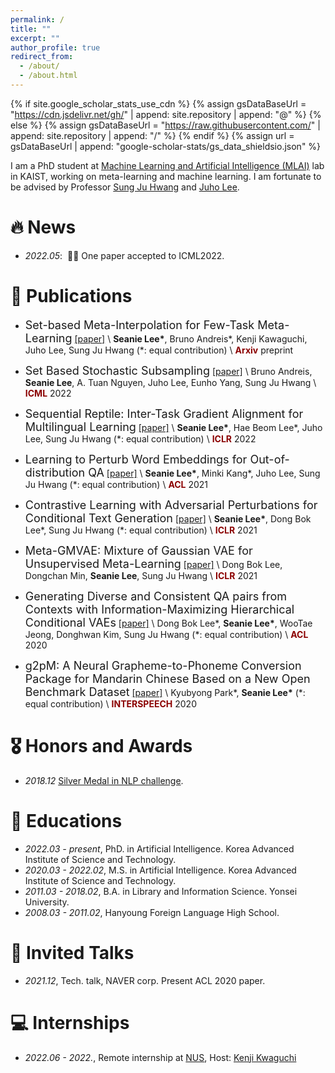```yaml
---
permalink: /
title: ""
excerpt: ""
author_profile: true
redirect_from: 
  - /about/
  - /about.html
---
```


{% if site.google_scholar_stats_use_cdn %}
{% assign gsDataBaseUrl = "https://cdn.jsdelivr.net/gh/" | append: site.repository | append: "@" %}
{% else %}
{% assign gsDataBaseUrl = "https://raw.githubusercontent.com/" | append: site.repository | append: "/" %}
{% endif %}
{% assign url = gsDataBaseUrl | append: "google-scholar-stats/gs_data_shieldsio.json" %}

<span class='anchor' id='about-me'></span>

I am a PhD student at [Machine Learning and Artificial Intelligence (MLAI)](https://www.mlai-kaist.com/) lab in KAIST, working on meta-learning and machine learning. I am fortunate to be advised by Professor [Sung Ju Hwang](http://www.sungjuhwang.com/) and [Juho Lee](https://juho-lee.github.io/). 




# 🔥 News 
- *2022.05*: &nbsp;🎉🎉 One paper accepted to ICML2022. 
<!-- - *2022.02*: &nbsp;🎉🎉 Lorem ipsum dolor sit amet, consectetur adipiscing elit. Vivamus ornare aliquet ipsum, ac tempus justo dapibus sit amet.  -->

# 📝 Publications 

- <font size="4">Set-based Meta-Interpolation for Few-Task Meta-Learning</font>
[[paper]](https://arxiv.org/abs/2205.09990) \\
 **Seanie Lee\***, Bruno Andreis\*, Kenji Kawaguchi, Juho Lee, Sung Ju Hwang (\*: equal contribution) \\
<span style="color:darkred">**Arxiv**</span> preprint

- <font size="4">Set Based Stochastic Subsampling</font>
[[paper]](https://icml.cc/Conferences/2022/Schedule?showEvent=17893) \\
Bruno Andreis, **Seanie Lee**, A. Tuan Nguyen, Juho Lee, Eunho Yang, Sung Ju Hwang \\
<span style="color:darkred">**ICML**</span> 2022

- <font size="4">Sequential Reptile: Inter-Task Gradient Alignment for Multilingual Learning</font>
[[paper]](https://openreview.net/forum?id=ivQruZvXxtz) \\
**Seanie Lee\***, Hae Beom Lee\*, Juho Lee, Sung Ju Hwang (\*: equal contribution) \\
<span style="color:darkred">**ICLR**</span> 2022

- <font size="4">Learning to Perturb Word Embeddings for Out-of-distribution QA</font>
[[paper]](https://aclanthology.org/2021.acl-long.434/) \\
**Seanie Lee\***, Minki Kang\*, Juho Lee, Sung Ju Hwang (\*: equal contribution) \\
<span style="color:darkred">**ACL**</span> 2021

- <font size="4">Contrastive Learning with Adversarial Perturbations for Conditional Text Generation</font>
[[paper]](https://openreview.net/forum?id=Wga_hrCa3P3) \\
**Seanie Lee\***, Dong Bok Lee\*, Sung Ju Hwang (\*: equal contribution) \\
<span style="color:darkred">**ICLR**</span> 2021


- <font size="4">Meta-GMVAE: Mixture of Gaussian VAE for Unsupervised Meta-Learning</font>
[[paper]](https://openreview.net/forum?id=wS0UFjsNYjn) \\
Dong Bok Lee, Dongchan Min, **Seanie Lee**, Sung Ju Hwang \\
<span style="color:darkred">**ICLR**</span> 2021


- <font size="4">Generating Diverse and Consistent QA pairs from Contexts with Information-Maximizing Hierarchical Conditional VAEs</font>
[[paper]](https://aclanthology.org/2020.acl-main.20/) \\
 Dong Bok Lee\*, **Seanie Lee\***, WooTae Jeong, Donghwan Kim, Sung Ju Hwang (\*: equal contribution) \\
<span style="color:darkred">**ACL**</span> 2020


- <font size="4">g2pM: A Neural Grapheme-to-Phoneme Conversion Package for Mandarin Chinese Based on a New Open Benchmark Dataset</font>
[[paper]](https://www.isca-speech.org/archive_v0/Interspeech_2020/pdfs/1094.pdf) \\
Kyubyong Park\*, **Seanie Lee\*** (\*: equal contribution) \\
<span style="color:darkred">**INTERSPEECH**</span> 2020




# 🎖 Honors and Awards
- *2018.12* [Silver Medal in NLP challenge](https://github.com/monologg/naver-nlp-challenge-2018).
<!-- - *2021.09* Lorem ipsum dolor sit amet, consectetur adipiscing elit. Vivamus ornare aliquet ipsum, ac tempus justo dapibus sit amet.  -->

# 📖 Educations
- *2022.03 - present*, PhD. in Artificial Intelligence. Korea Advanced Institute of Science and Technology.
- *2020.03 - 2022.02*, M.S. in Artificial Intelligence. Korea Advanced Institute of Science and Technology.
- *2011.03 - 2018.02*, B.A. in Library and Information Science. Yonsei University.
- *2008.03 - 2011.02*, Hanyoung Foreign Language High School.

# 💬 Invited Talks
- *2021.12*, Tech. talk, NAVER corp. Present ACL 2020 paper. 
<!-- - *2021.03*, Lorem ipsum dolor sit amet, consectetur adipiscing elit. Vivamus ornare aliquet ipsum, ac tempus justo dapibus sit amet.  \| [\[video\]](https://github.com/) -->

# 💻 Internships
- *2022.06 - 2022.*, Remote internship at [NUS](https://ml.comp.nus.edu.sg/), Host: [Kenji Kwaguchi](https://ml.comp.nus.edu.sg/kawaguchi)
